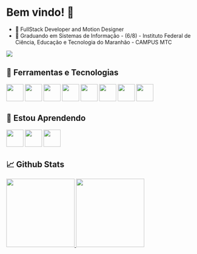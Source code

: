 # Bem vindo! 💫
- 🤖 FullStack Developer and Motion Designer
- 🔭 Graduando em Sistemas de Informação - (6/8) - Instituto Federal de Ciência, Educação e Tecnologia do Maranhão - CAMPUS MTC

 <div>
<a href="https://www.instagram.com/another.visuals/" target="_blank"><img loading="lazy" src="https://img.shields.io/badge/-Instagram-%23E4405F?style=for-the-badge&logo=instagram&logoColor=white" target="_blank"></a>
</div>         
  
##  💾 Ferramentas e Tecnologias 
<img src="https://cdn.jsdelivr.net/gh/devicons/devicon@latest/icons/java/java-original.svg" width="45" height="45" /> <img src="https://cdn.jsdelivr.net/gh/devicons/devicon@latest/icons/nodejs/nodejs-plain-wordmark.svg" width="45" height="45" />  <img src="https://cdn.jsdelivr.net/gh/devicons/devicon@latest/icons/c/c-original.svg" width="45" height="45" /> <img src="https://cdn.jsdelivr.net/gh/devicons/devicon@latest/icons/git/git-original.svg" width="45" height="45" /> <img src="https://cdn.jsdelivr.net/gh/devicons/devicon@latest/icons/mongodb/mongodb-plain-wordmark.svg" width="45" height="45" /> <img src="https://cdn.jsdelivr.net/gh/devicons/devicon@latest/icons/mysql/mysql-original-wordmark.svg" width="45" height="45" />  <img src="https://cdn.jsdelivr.net/gh/devicons/devicon@latest/icons/react/react-original-wordmark.svg" width="45" height="45" /> <img src="https://cdn.jsdelivr.net/gh/devicons/devicon@latest/icons/spring/spring-original.svg" width="45" height="45" /> 
                  
                

## 📝 Estou Aprendendo
<img src="https://cdn.jsdelivr.net/gh/devicons/devicon@latest/icons/androidstudio/androidstudio-original.svg" width="45" height="45"/> <img src="https://cdn.jsdelivr.net/gh/devicons/devicon@latest/icons/python/python-original.svg" width="45" height="45"/>  <img src="https://cdn.jsdelivr.net/gh/devicons/devicon@latest/icons/flutter/flutter-original.svg" width="45" height="45"/>

## 📈 Github Stats
<div>
<a href="https://github.com/a-mais">
<img loading="lazy" height="180em" src="https://github-readme-stats.vercel.app/api/top-langs/?username=a-mais&layout=compact&langs_count=7&theme=light"/>
<img loading="lazy" height="180em" src="https://github-readme-stats.vercel.app/api?username=a-mais&show_icons=true&theme=light&include_all_commits=true&count_private=true"/>
</div>
